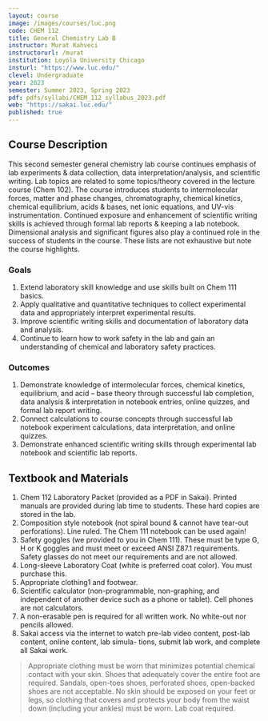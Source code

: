 ```yaml
---
layout: course
image: /images/courses/luc.png
code: CHEM 112
title: General Chemistry Lab B
instructor: Murat Kahveci
instructorurl: /murat
institution: Loyola University Chicago
insturl: "https://www.luc.edu/"
clevel: Undergraduate
year: 2023
semester: Summer 2023, Spring 2023
pdf: pdfs/syllabi/CHEM_112_syllabus_2023.pdf
web: "https://sakai.luc.edu/"
published: true
---
```


## Course Description

This second semester general chemistry lab course continues emphasis of lab experiments & data collection, data interpretation/analysis, and scientific writing. Lab topics are related to some topics/theory covered in the lecture course (Chem 102). The course introduces students to intermolecular forces, matter and phase changes, chromatography, chemical kinetics, chemical equilibrium, acids & bases, net ionic equations, and UV-vis instrumentation. Continued exposure and enhancement of scientific writing skills is achieved through formal lab reports & keeping a lab notebook. Dimensional analysis and significant figures also play a continued role in the success of students in the course. These lists are not exhaustive but note the course highlights.

### Goals  

1. Extend laboratory skill knowledge and use skills built on Chem 111 basics.
2. Apply qualitative and quantitative techniques to collect experimental data and appropriately interpret
experimental results.
3. Improve scientific writing skills and documentation of laboratory data and analysis.
4. Continue to learn how to work safety in the lab and gain an understanding of chemical and laboratory
safety practices.

### Outcomes

1. Demonstrate knowledge of intermolecular forces, chemical kinetics, equilibrium, and acid – base theory through successful lab completion, data analysis & interpretation in notebook entries, online quizzes, and formal lab report writing.
2. Connect calculations to course concepts through successful lab notebook experiment calculations, data interpretation, and online quizzes.
3. Demonstrate enhanced scientific writing skills through experimental lab notebook and scientific lab reports.


## Textbook and Materials

1. Chem 112 Laboratory Packet (provided as a PDF in Sakai). Printed manuals are provided during lab time to students. These hard copies are stored in the lab.
2. Composition style notebook (not spiral bound & cannot have tear-out perforations). Line ruled. The Chem 111 notebook can be used again!
3. Safety goggles (we provided to you in Chem 111). These must be type G, H or K goggles and must meet or exceed ANSI Z87.1 requirements. Safety glasses do not meet our requirements and are not allowed.
4. Long-sleeve Laboratory Coat (white is preferred coat color). You must purchase this.
5. Appropriate clothing1 and footwear.
6. Scientific calculator (non-programmable, non-graphing, and independent of another device such as a
phone or tablet). Cell phones are not calculators.
7. A non-erasable pen is required for all written work. No white-out nor pencils allowed.
8. Sakai access via the internet to watch pre-lab video content, post-lab content, online content, lab simula-
tions, submit lab work, and complete all Sakai work.

> Appropriate clothing must be worn that minimizes potential chemical contact with your skin. Shoes that adequately cover the entire foot are required. Sandals, open-toes shoes, perforated shoes, open-backed shoes are not acceptable. No skin should be exposed on your feet or legs, so clothing that covers and protects your body from the waist down (including your ankles) must be worn. Lab coat required.  

